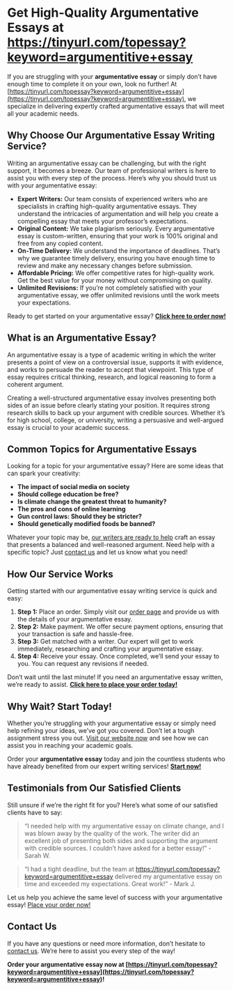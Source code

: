# Get High-Quality Argumentative Essays at https://tinyurl.com/topessay?keyword=argumentitive+essay

If you are struggling with your **argumentative essay** or simply don’t have enough time to complete it on your own, look no further! At [https://tinyurl.com/topessay?keyword=argumentitive+essay](https://tinyurl.com/topessay?keyword=argumentitive+essay), we specialize in delivering expertly crafted argumentative essays that will meet all your academic needs.

## Why Choose Our Argumentative Essay Writing Service?

Writing an argumentative essay can be challenging, but with the right support, it becomes a breeze. Our team of professional writers is here to assist you with every step of the process. Here’s why you should trust us with your argumentative essay:

- **Expert Writers:** Our team consists of experienced writers who are specialists in crafting high-quality argumentative essays. They understand the intricacies of argumentation and will help you create a compelling essay that meets your professor’s expectations.
- **Original Content:** We take plagiarism seriously. Every argumentative essay is custom-written, ensuring that your work is 100% original and free from any copied content.
- **On-Time Delivery:** We understand the importance of deadlines. That’s why we guarantee timely delivery, ensuring you have enough time to review and make any necessary changes before submission.
- **Affordable Pricing:** We offer competitive rates for high-quality work. Get the best value for your money without compromising on quality.
- **Unlimited Revisions:** If you’re not completely satisfied with your argumentative essay, we offer unlimited revisions until the work meets your expectations.

Ready to get started on your argumentative essay? **[Click here to order now!](https://tinyurl.com/topessay?keyword=argumentitive+essay)**

## What is an Argumentative Essay?

An argumentative essay is a type of academic writing in which the writer presents a point of view on a controversial issue, supports it with evidence, and works to persuade the reader to accept that viewpoint. This type of essay requires critical thinking, research, and logical reasoning to form a coherent argument.

Creating a well-structured argumentative essay involves presenting both sides of an issue before clearly stating your position. It requires strong research skills to back up your argument with credible sources. Whether it’s for high school, college, or university, writing a persuasive and well-argued essay is crucial to your academic success.

## Common Topics for Argumentative Essays

Looking for a topic for your argumentative essay? Here are some ideas that can spark your creativity:

- **The impact of social media on society**
- **Should college education be free?**
- **Is climate change the greatest threat to humanity?**
- **The pros and cons of online learning**
- **Gun control laws: Should they be stricter?**
- **Should genetically modified foods be banned?**

Whatever your topic may be, [our writers are ready to help](https://tinyurl.com/topessay?keyword=argumentitive+essay) craft an essay that presents a balanced and well-reasoned argument. Need help with a specific topic? Just [contact us](https://tinyurl.com/topessay?keyword=argumentitive+essay) and let us know what you need!

## How Our Service Works

Getting started with our argumentative essay writing service is quick and easy:

1. **Step 1:** Place an order. Simply visit our [order page](https://tinyurl.com/topessay?keyword=argumentitive+essay) and provide us with the details of your argumentative essay.
2. **Step 2:** Make payment. We offer secure payment options, ensuring that your transaction is safe and hassle-free.
3. **Step 3:** Get matched with a writer. Our expert will get to work immediately, researching and crafting your argumentative essay.
4. **Step 4:** Receive your essay. Once completed, we’ll send your essay to you. You can request any revisions if needed.

Don’t wait until the last minute! If you need an argumentative essay written, we’re ready to assist. **[Click here to place your order today!](https://tinyurl.com/topessay?keyword=argumentitive+essay)**

## Why Wait? Start Today!

Whether you’re struggling with your argumentative essay or simply need help refining your ideas, we’ve got you covered. Don’t let a tough assignment stress you out. [Visit our website now](https://tinyurl.com/topessay?keyword=argumentitive+essay) and see how we can assist you in reaching your academic goals.

Order your **argumentative essay** today and join the countless students who have already benefited from our expert writing services! **[Start now!](https://tinyurl.com/topessay?keyword=argumentitive+essay)**

## Testimonials from Our Satisfied Clients

Still unsure if we’re the right fit for you? Here’s what some of our satisfied clients have to say:

> “I needed help with my argumentative essay on climate change, and I was blown away by the quality of the work. The writer did an excellent job of presenting both sides and supporting the argument with credible sources. I couldn’t have asked for a better essay!” - Sarah W.

> “I had a tight deadline, but the team at https://tinyurl.com/topessay?keyword=argumentitive+essay delivered my argumentative essay on time and exceeded my expectations. Great work!” - Mark J.

Let us help you achieve the same level of success with your argumentative essay! [Place your order now!](https://tinyurl.com/topessay?keyword=argumentitive+essay)

## Contact Us

If you have any questions or need more information, don’t hesitate to [contact us](https://tinyurl.com/topessay?keyword=argumentitive+essay). We’re here to assist you every step of the way!

**Order your argumentative essay now at [https://tinyurl.com/topessay?keyword=argumentitive+essay](https://tinyurl.com/topessay?keyword=argumentitive+essay)!**

